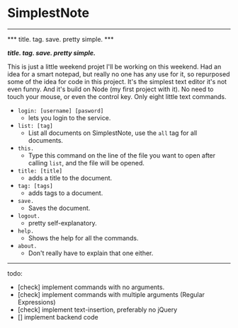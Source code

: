 # SimplestNote

---
*** title. tag. save. pretty simple. ***

***title. tag. save. pretty simple.***




This is just a little weekend projet I'll be working on this weekend. Had an idea for a smart notepad, but really no one has any use for it, so repurposed some of the idea for code in this project. It's the simplest text editor it's not even funny. And it's build on Node (my first project with it). No need to touch your mouse, or even the control key. Only eight little text commands.

- `login: [username] [pasword]`
  - lets you login to the service.
- `list: [tag]`
  - List all documents on SimplestNote, use the `all` tag for all documents.
- `this.`
  - Type this command on the line of the file you want to open after calling `list`, and the file will be opened.
- `title: [title]`
  - adds a title to the document.
- `tag: [tags]`
  - adds tags to a document.
- `save.`
  - Saves the document.
- `logout.`
  - pretty self-explanatory.
- `help.`
  - Shows the help for all the commands.
- `about.`
  - Don't really have to explain that one either.

---

todo:
- [check] implement commands with no arguments.
- [check] implement commands with multiple arguments (Regular Expressions)
- [check]      implement text-insertion, preferably no jQuery
- []      implement backend code
